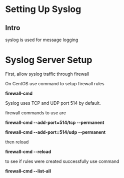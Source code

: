 # Setting Up Syslog

## Intro

syslog is used for message logging

# Syslog Server Setup

First, allow syslog traffic through firewall

On CentOS use command  to setup firewall rules



**firewall-cmd**



Syslog uses TCP and UDP port 514 by default.

firewall commands to use are



**firewall-cmd --add-port=514/tcp --permanent**



**firewall-cmd --add-port=514/udp --permanent**



then reload



**firewall-cmd --reload**



to see if rules were created successfully use command



**firewall-cmd --list-all**



